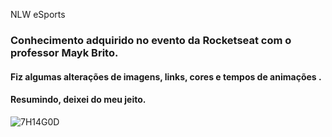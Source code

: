 NLW eSports
### Conhecimento adquirido no evento da Rocketseat com o professor Mayk Brito.
#### Fiz algumas alterações de imagens, links, cores e tempos de animações .
#### Resumindo, deixei do meu jeito.

![7H14G0D](https://i.imgur.com/NeZLpxa.png "NLW")

